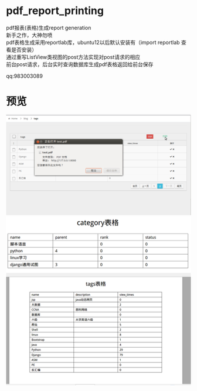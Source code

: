 # pdf_report_printing
pdf报表(表格)生成report generation<br>
新手之作，大神勿喷<br>
pdf表格生成采用reportlab库，ubuntu12以后默认安装有（import reportlab 查看是否安装）<br>
通过重写ListView类视图的post方法实现对post请求的相应<br>
前台post请求，后台实时查询数据库生成pdf表格返回给前台保存<br>

qq:983003089

预览
=====

![github5](demo_img/g6.jpg)
![github5](demo_img/g7.jpg)
![github5](demo_img/g8.jpg)
